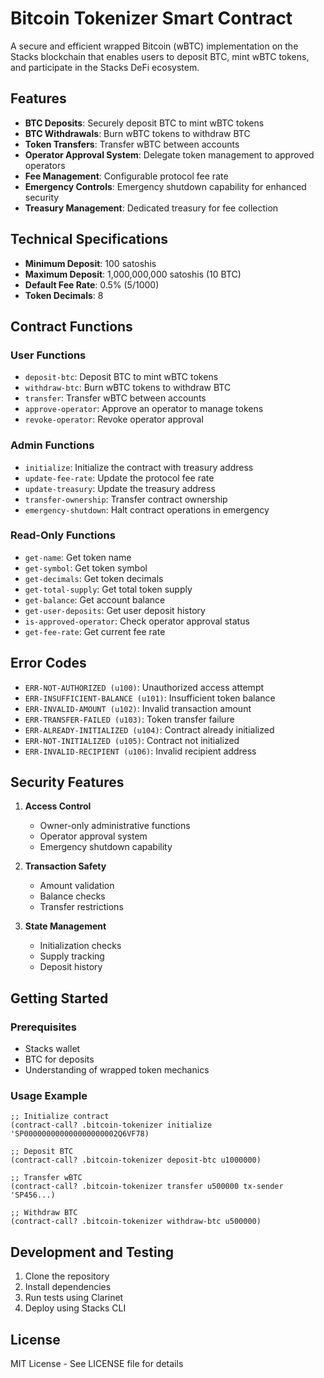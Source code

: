 # Bitcoin Tokenizer Smart Contract

A secure and efficient wrapped Bitcoin (wBTC) implementation on the Stacks blockchain that enables users to deposit BTC, mint wBTC tokens, and participate in the Stacks DeFi ecosystem.

## Features

- **BTC Deposits**: Securely deposit BTC to mint wBTC tokens
- **BTC Withdrawals**: Burn wBTC tokens to withdraw BTC
- **Token Transfers**: Transfer wBTC between accounts
- **Operator Approval System**: Delegate token management to approved operators
- **Fee Management**: Configurable protocol fee rate
- **Emergency Controls**: Emergency shutdown capability for enhanced security
- **Treasury Management**: Dedicated treasury for fee collection

## Technical Specifications

- **Minimum Deposit**: 100 satoshis
- **Maximum Deposit**: 1,000,000,000 satoshis (10 BTC)
- **Default Fee Rate**: 0.5% (5/1000)
- **Token Decimals**: 8

## Contract Functions

### User Functions

- `deposit-btc`: Deposit BTC to mint wBTC tokens
- `withdraw-btc`: Burn wBTC tokens to withdraw BTC
- `transfer`: Transfer wBTC between accounts
- `approve-operator`: Approve an operator to manage tokens
- `revoke-operator`: Revoke operator approval

### Admin Functions

- `initialize`: Initialize the contract with treasury address
- `update-fee-rate`: Update the protocol fee rate
- `update-treasury`: Update the treasury address
- `transfer-ownership`: Transfer contract ownership
- `emergency-shutdown`: Halt contract operations in emergency

### Read-Only Functions

- `get-name`: Get token name
- `get-symbol`: Get token symbol
- `get-decimals`: Get token decimals
- `get-total-supply`: Get total token supply
- `get-balance`: Get account balance
- `get-user-deposits`: Get user deposit history
- `is-approved-operator`: Check operator approval status
- `get-fee-rate`: Get current fee rate

## Error Codes

- `ERR-NOT-AUTHORIZED (u100)`: Unauthorized access attempt
- `ERR-INSUFFICIENT-BALANCE (u101)`: Insufficient token balance
- `ERR-INVALID-AMOUNT (u102)`: Invalid transaction amount
- `ERR-TRANSFER-FAILED (u103)`: Token transfer failure
- `ERR-ALREADY-INITIALIZED (u104)`: Contract already initialized
- `ERR-NOT-INITIALIZED (u105)`: Contract not initialized
- `ERR-INVALID-RECIPIENT (u106)`: Invalid recipient address

## Security Features

1. **Access Control**

   - Owner-only administrative functions
   - Operator approval system
   - Emergency shutdown capability

2. **Transaction Safety**

   - Amount validation
   - Balance checks
   - Transfer restrictions

3. **State Management**
   - Initialization checks
   - Supply tracking
   - Deposit history

## Getting Started

### Prerequisites

- Stacks wallet
- BTC for deposits
- Understanding of wrapped token mechanics

### Usage Example

```clarity
;; Initialize contract
(contract-call? .bitcoin-tokenizer initialize 'SP000000000000000000002Q6VF78)

;; Deposit BTC
(contract-call? .bitcoin-tokenizer deposit-btc u1000000)

;; Transfer wBTC
(contract-call? .bitcoin-tokenizer transfer u500000 tx-sender 'SP456...)

;; Withdraw BTC
(contract-call? .bitcoin-tokenizer withdraw-btc u500000)
```

## Development and Testing

1. Clone the repository
2. Install dependencies
3. Run tests using Clarinet
4. Deploy using Stacks CLI

## License

MIT License - See LICENSE file for details

